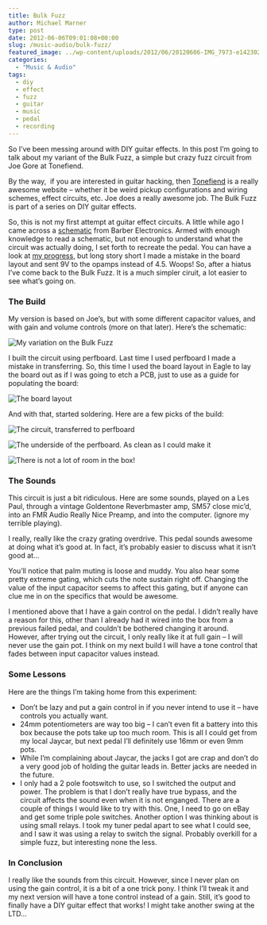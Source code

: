 ```yaml
---
title: Bulk Fuzz
author: Michael Marner
type: post
date: 2012-06-06T09:01:08+00:00
slug: /music-audio/bulk-fuzz/
featured_image: ../wp-content/uploads/2012/06/20120606-IMG_7973-e1423026831226-825x510.jpg
categories:
  - "Music & Audio"
tags:
  - diy
  - effect
  - fuzz
  - guitar
  - music
  - pedal
  - recording
---
```


So I&#8217;ve been messing around with DIY guitar effects. In this post I&#8217;m going to talk about my variant of the Bulk Fuzz, a simple but crazy fuzz circuit from Joe Gore at Tonefiend.

By the way,  if you are interested in guitar hacking, then <a href="http://www.tonefiend.com" target="_blank">Tonefiend</a> is a really awesome website &#8211; whether it be weird pickup configurations and wiring schemes, effect circuits, etc. Joe does a really awesome job. The Bulk Fuzz is part of a series on DIY guitar effects.

So, this is not my first attempt at guitar effect circuits. A little while ago I came across a <a href="http://www.barberelectronics.com/Barber_Electronics_DIY.html" target="_blank">schematic</a> from Barber Electronics. Armed with enough knowledge to read a schematic, but not enough to understand what the circuit was actually doing, I set forth to recreate the pedal. You can have a look at <a href="http://www.recordingproject.com/bbs/viewtopic.php?t=38362" target="_blank">my progress</a>, but long story short I made a mistake in the board layout and sent 9V to the opamps instead of 4.5. Woops! So, after a hiatus I&#8217;ve come back to the Bulk Fuzz. It is a much simpler ciruit, a lot easier to see what&#8217;s going on.

### The Build

My version is based on Joe&#8217;s, but with some different capacitor values, and with gain and volume controls (more on that later). Here&#8217;s the schematic:

![My variation on the Bulk Fuzz](../wp-content/uploads/2012/06/BulkSchematic.png)

I built the circuit using perfboard. Last time I used perfboard I made a mistake in transferring. So, this time I used the board layout in Eagle to lay the board out as if I was going to etch a PCB, just to use as a guide for populating the board:

![The board layout](../wp-content/uploads/2012/06/BulkBoard.png)

And with that, started soldering. Here are a few picks of the build:

![The circuit, transferred to perfboard](../wp-content/uploads/2012/06/20120603-IMG_7968.jpg)

![The underside of the perfboard. As clean as I could make it](../wp-content/uploads/2012/06/20120603-IMG_7969.jpg)

![There is not a lot of room in the box!](../wp-content/uploads/2012/06/20120603-IMG_7970.jpg)

### The Sounds

This circuit is just a bit ridiculous. Here are some sounds, played on a Les Paul, through a vintage Goldentone Reverbmaster amp, SM57 close mic&#8217;d, into an FMR Audio Really Nice Preamp, and into the computer. (ignore my terrible playing).

I really, really like the crazy grating overdrive. This pedal sounds awesome at doing what it&#8217;s good at. In fact, it&#8217;s probably easier to discuss what it isn&#8217;t good at&#8230;

You&#8217;ll notice that palm muting is loose and muddy. You also hear some pretty extreme gating, which cuts the note sustain right off. Changing the value of the input capacitor seems to affect this gating, but if anyone can clue me in on the specifics that would be awesome.

I mentioned above that I have a gain control on the pedal. I didn&#8217;t really have a reason for this, other than I already had it wired into the box from a previous failed pedal, and couldn&#8217;t be bothered changing it around. However, after trying out the circuit, I only really like it at full gain &#8211; I will never use the gain pot. I think on my next build I will have a tone control that fades between input capacitor values instead.

### Some Lessons

Here are the things I&#8217;m taking home from this experiment:

- Don&#8217;t be lazy and put a gain control in if you never intend to use it &#8211; have controls you actually want.
- 24mm potentiometers are way too big &#8211; I can&#8217;t even fit a battery into this box because the pots take up too much room. This is all I could get from my local Jaycar, but next pedal I&#8217;ll definitely use 16mm or even 9mm pots.
- While I&#8217;m complaining about Jaycar, the jacks I got are crap and don&#8217;t do a very good job of holding the guitar leads in. Better jacks are needed in the future.
- I only had a 2 pole footswitch to use, so I switched the output and power. The problem is that I don&#8217;t really have true bypass, and the circuit affects the sound even when it is not enganged. There are a couple of things I would like to try with this. One, I need to go on eBay and get some triple pole switches. Another option I was thinking about is using small relays. I took my tuner pedal apart to see what I could see, and I saw it was using a relay to switch the signal. Probably overkill for a simple fuzz, but interesting none the less.

### In Conclusion

I really like the sounds from this circuit. However, since I never plan on using the gain control, it is a bit of a one trick pony. I think I&#8217;ll tweak it and my next version will have a tone control instead of a gain. Still, it&#8217;s good to finally have a DIY guitar effect that works! I might take another swing at the LTD&#8230;

[1]: ../wp-content/uploads/2012/06/BulkSchematic.png
[2]: ../wp-content/uploads/2012/06/BulkBoard.png
[3]: ../wp-content/uploads/2012/06/20120603-IMG_7968.jpg
[4]: ../wp-content/uploads/2012/06/20120603-IMG_7969.jpg
[5]: ../wp-content/uploads/2012/06/20120603-IMG_7970.jpg
